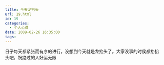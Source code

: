 ```yaml
---
title: 今天龙抬头
url: 19.html
id: 19
categories:
  - 个人心得
date: 2009-02-26 16:35:00
tags:
---
```


日子每天都紧张而有序的进行，没想到今天就是龙抬头了。大家没事的时侯都抬抬头吧，祝路过的人好运无限